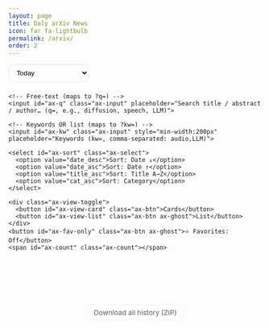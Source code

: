 ```yaml
---
layout: page
title: Daly arXiv News
icon: far fa-lightbulb
permalink: /arxiv/
order: 2
---
```



<style>
  /* ===== Fancy+ Pro with History, filters, and subtle download ===== */
  .ax-wrap{display:flex;flex-direction:column;gap:14px}
  .ax-toolbar{display:flex;flex-wrap:wrap;gap:8px;align-items:center}
  .ax-input{flex:1;min-width:230px;padding:.55rem .75rem;border:1px solid var(--card-border-color,#e5e7eb);border-radius:12px}
  .ax-btn,.ax-select{padding:.5rem .7rem;border:1px solid var(--card-border-color,#e5e7eb);border-radius:10px;background:var(--bg,transparent);cursor:pointer;text-decoration:none;display:inline-block}
  .ax-select{min-width:160px}
  .ax-chip{padding:.35rem .6rem;border:1px solid var(--card-border-color,#e5e7eb);border-radius:999px;cursor:pointer;font-size:.9rem;opacity:.85}
  .ax-chip.active{background:#00000010;border-color:#00000030;opacity:1}
  .ax-count{opacity:.75;font-size:.9rem;margin-left:auto}
  .ax-grid{display:grid;gap:14px}
  .ax-card{padding:.6rem .9rem;border:1px solid var(--card-border-color,#e5e7eb);border-radius:14px}
  .ax-title{margin:.1rem 0 .35rem 0;line-height:1.2}
  .ax-meta{font-size:.92rem;opacity:.85;margin-bottom:.4rem;display:flex;flex-wrap:wrap;gap:6px}
  .ax-badge{font-size:.72rem;padding:.15rem .4rem;border-radius:6px;background:#0000000d;border:1px solid #0000001a}
  .ax-abs{margin:.35rem 0 0 0;white-space:pre-wrap}
  .ax-links{margin-top:.5rem;font-size:.95rem;display:flex;gap:10px;flex-wrap:wrap}
  .ax-actions{margin-left:auto;display:flex;gap:6px}
  .ax-ghost{border-color:#0000;background:#0000}
  .ax-skel{height:110px;border-radius:14px;background:linear-gradient(90deg,#00000008,#00000014,#00000008);background-size:200% 100%;animation:sh 1.1s linear infinite}
  @keyframes sh{0%{background-position:200% 0}100%{background-position:-200% 0}}
  .ax-empty{opacity:.7}
  .ax-hl{background:linear-gradient(transparent 60%, #ffe08a88 0)}
  .ax-row{display:flex;gap:10px;align-items:center;flex-wrap:wrap}
  #ax-chips{min-height:32px;margin-bottom:8px}
  .ax-view-toggle .ax-btn{padding:.35rem .55rem}
  .ax-list .ax-card{display:flex;gap:12px;align-items:flex-start}
  .ax-leftbar{display:flex;flex-direction:column;gap:6px;align-items:center}
  .ax-star{cursor:pointer}
  .ax-toast{position:fixed;right:16px;bottom:16px;padding:.6rem .8rem;background:#111;color:#fff;border-radius:10px;opacity:.95;z-index:9999}

  /* bottom download — subtle */
  .ax-footer{display:flex;justify-content:center;margin-top:10px}
  .ax-download{font-size:.85rem;opacity:.7;border:1px dashed var(--card-border-color,#e5e7eb);padding:.4rem .7rem;border-radius:10px;text-decoration:none}
  .ax-download:hover{opacity:.9}
</style>

<div class="ax-wrap" id="arxiv-app">
  <div class="ax-toolbar">
    <!-- History (Today + YYYY-MM-DD from backend) -->
    <select id="ax-date" class="ax-select">
      <option value="">Today</option>
    </select>

    <!-- Free-text (maps to ?q=) -->
    <input id="ax-q" class="ax-input" placeholder="Search title / abstract / author… (q=, e.g., diffusion, speech, LLM)">

    <!-- Keywords OR list (maps to ?kw=) -->
    <input id="ax-kw" class="ax-input" style="min-width:200px" placeholder="Keywords (kw=, comma-separated: audio,LLM)">

    <select id="ax-sort" class="ax-select">
      <option value="date_desc">Sort: Date ↓</option>
      <option value="date_asc">Sort: Date ↑</option>
      <option value="title_asc">Sort: Title A→Z</option>
      <option value="cat_asc">Sort: Category</option>
    </select>

    <div class="ax-view-toggle">
      <button id="ax-view-card" class="ax-btn">Cards</button>
      <button id="ax-view-list" class="ax-btn ax-ghost">List</button>
    </div>
    <button id="ax-fav-only" class="ax-btn ax-ghost">⭐ Favorites: Off</button>
    <span id="ax-count" class="ax-count"></span>
  </div>

  <!-- Category chips -->
  <div id="ax-chips" class="ax-row"></div>

  <div id="ax-grid" class="ax-grid"></div>
  <button id="ax-more" class="ax-btn" style="display:none;margin:0 auto;">Load more</button>

  <!-- Subtle bottom download -->
  <div class="ax-footer">
    <a id="ax-download" class="ax-download" href="#" rel="noopener" download>Download all history (ZIP)</a>
  </div>
</div>

<script>
(function(){
  const API_BASE = 'https://arxiv-backend-production.up.railway.app/arxiv';
  const CATS = ['cs.CL','cs.LG','cs.AI','cs.SD','eess.AS','cs.CV','cs.MM','cs.IR','cs.NE','stat.ML'];

  // state
  let ALL=[], query='', kw='', cat=null, sort='date_desc', view='card', favOnly=false, day='';
  let page=0, pageSize=12;
  const $ = s=>document.querySelector(s);
  const grid=$('#ax-grid'), q=$('#ax-q'), kwInp=$('#ax-kw'), chips=$('#ax-chips'), count=$('#ax-count');
  const sortSel=$('#ax-sort'), btnCard=$('#ax-view-card'), btnList=$('#ax-view-list'), moreBtn=$('#ax-more'), favBtn=$('#ax-fav-only'), dateSel=$('#ax-date'), dl=$('#ax-download');

  // local favorites
  const FKEY='arxiv:favs';
  const favSet=new Set(JSON.parse(localStorage.getItem(FKEY)||'[]'));
  const saveFavs=()=>localStorage.setItem(FKEY, JSON.stringify([...favSet]));
  const isFav=id=>favSet.has(id);
  const toggleFav=id=>{ isFav(id)?favSet.delete(id):favSet.add(id); saveFavs(); render(true); refreshDownloadLink(); };

  function toast(msg, ms=2200){ const t=document.createElement('div'); t.className='ax-toast'; t.textContent=msg; document.body.appendChild(t); setTimeout(()=>t.remove(), ms); }
  function escapeHTML(s){return (s||'').replace(/[&<>"']/g, ch=>({'&':'&amp;','<':'&lt;','>':'&gt;','"':'&quot;',"'":'&#39;'}[ch]))}
  function hl(text,q){ if(!q) return escapeHTML(text||''); const esc=escapeHTML(text||''); const re=new RegExp('('+q.replace(/[.*+?^${}()|[\]\\]/g,'\\$&')+')','ig'); return esc.replace(re,'<span class="ax-hl">$1</span>'); }

  function bibtex(p){
    const id=(p.id||'').replace(/v\d+$/,'')||'arxiv';
    const authors=(Array.isArray(p.authors)?p.authors.join(' and '):(p.authors||'')).replace(/&/g,'and');
    const year=(p.date||'').slice(0,4) || new Date().getUTCFullYear();
    const title=p.title||''; const pc=(p.primary||'cs');
    return `@misc{${id},
  title={${title}},
  author={${authors}},
  year={${year}},
  eprint={${id}},
  archivePrefix={arXiv},
  primaryClass={${pc}}
}`;
  }
  const copy=text=>navigator.clipboard.writeText(text).then(()=>toast('Copied!'));

  // ------------ server interaction ------------
  // Try to load from same-origin JSON file first (no CORS), fallback to API
  async function fetchWithFallback(url) {
    // First try: local JSON file (only if no filters applied, since local file has no filters)
    // If filters are active, we need to fetch from API which applies server-side filtering
    const hasFilters = query.trim() || kw.trim() || cat;
    
    if(!hasFilters && !day){
      try {
        const localUrl = '/assets/js/data/arxiv-latest.json';
        const res = await fetch(localUrl, {cache:'no-store'});
        if(res.ok){
          const data = await res.json();
          if(data && Array.isArray(data) && data.length > 0){
            console.log('Loaded from local JSON file (no CORS needed)');
            return data;
          }
        }
      }catch(e){
        console.log('Local JSON not available, using API');
      }
    }
    
    // Fallback: fetch from API (may fail due to CORS)
    try {
      const res = await fetch(url, {cache:'no-store', mode:'cors'});
      if(!res.ok) throw new Error('HTTP '+res.status);
      const data = await res.json();
      console.log('Loaded from API');
      return data;
    }catch(err){
      // If CORS fails, try a public CORS proxy as last resort
      if(err.message.includes('CORS') || err.message.includes('Failed to fetch')){
        try {
          const proxyUrl = `https://api.allorigins.win/get?url=${encodeURIComponent(url)}`;
          const res = await fetch(proxyUrl, {cache:'no-store', mode:'cors'});
          if(res.ok){
            const proxyData = await res.json();
            const parsed = JSON.parse(proxyData.contents);
            console.log('Loaded from API via CORS proxy');
            return parsed;
          }
        }catch(proxyErr){
          console.warn('CORS proxy also failed');
        }
      }
      throw err;
    }
  }

  function buildDataURL() {
    const base = day ? `${API_BASE}/history/${day}.json` : `${API_BASE}/latest.json`;
    const params = new URLSearchParams();
    if (query.trim()) params.set('q', query.trim());
    if (kw.trim())    params.set('kw', kw.trim());
    if (cat)          params.set('cat', cat);
    params.set('limit', String((page+1)*pageSize));
    const qs = params.toString();
    return qs ? `${base}?${qs}` : base;
  }

  function refreshDownloadLink() {
    // Build ZIP download link reflecting current day/q/kw/cat
    let url = `${API_BASE}/history.zip`;
    const params = new URLSearchParams();
    if (day) { params.set('start', day); params.set('end', day); }
    if (query.trim()) params.set('q', query.trim());
    if (kw.trim())    params.set('kw', kw.trim());
    if (cat)          params.set('cat', cat);
    params.set('filter','1'); // zip with filtered contents
    const qs = params.toString();
    dl.href = qs ? `${url}?${qs}` : url;
  }

  async function loadServer() {
    skeleton();
    try{
      const url = buildDataURL();
      // Use fetchWithFallback which tries local JSON first, then API
      ALL = await fetchWithFallback(url);
      if(!Array.isArray(ALL)){
        throw new Error('Response is not an array');
      }
      render(true);
    }catch(e){
      console.error('Failed to load data:', e);
      grid.innerHTML = `<div class="ax-card ax-empty" style="padding:2rem;text-align:center;">
        <p><strong>Failed to load arXiv feed.</strong></p>
        <p style="font-size:.85rem;opacity:.7;margin-top:.5rem;">Error: ${escapeHTML(e.message)}</p>
        <p style="font-size:.85rem;opacity:.7;margin-top:.5rem;">Try refreshing the page or check your network connection.</p>
      </div>`;
    } finally {
      refreshDownloadLink();
    }
  }

  async function loadHistoryList(){
    try{
      // Try local JSON first
      try {
        const localRes = await fetch('/assets/js/data/arxiv-history.json', {cache:'no-store'});
        if(localRes.ok){
          const files = await localRes.json();
          if(Array.isArray(files)){
            files.forEach(fn=>{
              const d = fn.replace(/\.json$/,'');
              const opt = document.createElement('option');
              opt.value = d;
              opt.textContent = d;
              dateSel.appendChild(opt);
            });
            return; // Success, exit early
          }
        }
      }catch(e){
        console.log('Local history not available, trying API');
      }
      
      // Fallback to API
      const res = await fetch(`${API_BASE}/history`, {cache:'no-store', mode:'cors'});
      if(!res.ok) throw new Error('HTTP '+res.status);
      const files = await res.json();
      if(Array.isArray(files)){
        files.forEach(fn=>{
          const d = fn.replace(/\.json$/,'');
          const opt = document.createElement('option');
          opt.value = d;
          opt.textContent = d;
          dateSel.appendChild(opt);
        });
      }
    }catch(e){
      console.warn('history list unavailable (ok if first day)', e);
    }
  }

  // ------------ UI helpers ------------
  function chip(label){
    const b=document.createElement('button'); b.className='ax-chip'+(cat===label?' active':''); b.textContent=label;
    b.onclick=()=>{ cat=(cat===label?null:label); resetAndLoad(); };
    return b;
  }
  function renderChips(){
    // Get fresh reference to chips element in case DOM was updated
    const chipsEl = document.getElementById('ax-chips');
    if(!chipsEl) {
      console.warn('Chips container not found');
      return;
    }
    chipsEl.innerHTML=''; 
    CATS.forEach(c=>{
      const chipEl = chip(c);
      if(chipEl) chipsEl.appendChild(chipEl);
    }); 
    if(cat){ 
      const x=chip('× clear'); 
      x.onclick=()=>{cat=null; resetAndLoad();}; 
      chipsEl.appendChild(x);
    }
  }

  function filteredClient(){
    // server already applied q/kw/cat; keep local sort + favorites/pin
    let arr=ALL.slice();
    arr.sort((a,b)=>{
      const ad=a.date||'', bd=b.date||'', at=(a.title||'').toLowerCase(), bt=(b.title||'').toLowerCase();
      const ac=(a.primary||''), bc=(b.primary||'');
      if(sort==='date_desc') return bd.localeCompare(ad) || at.localeCompare(bt);
      if(sort==='date_asc')  return ad.localeCompare(bd) || at.localeCompare(bt);
      if(sort==='title_asc') return at.localeCompare(bt);
      if(sort==='cat_asc')   return ac.localeCompare(bc) || bd.localeCompare(ad);
      return 0;
    });
    if(favOnly) arr=arr.filter(p=>isFav((p.id||'').replace(/v\d+$/,'')));
    if(!favOnly){
      const F=[], N=[]; arr.forEach(p=>isFav((p.id||'').replace(/v\d+$/,''))?F.push(p):N.push(p)); arr=[...F,...N];
    }
    return arr;
  }

  function iconStar(active){return active?'⭐':'☆';}

  function cardHTML(p){
    const baseId=(p.id||'').replace(/v\d+$/,'');
    const title=p.title||''; const authors=Array.isArray(p.authors)?p.authors.join(', '):(p.authors||'');
    const abs=p.abs || (baseId?`https://arxiv.org/abs/${baseId}`:'#'); const pdf=p.pdf || (baseId?`https://arxiv.org/pdf/${baseId}.pdf`:'#');
    const primary=p.primary||'arXiv', date=p.date||''; const abstract=p.abstract||p.summary||'';
    const fav=isFav(baseId);

    return view==='card' ? `
      <article class="ax-card">
        <div class="ax-row">
          <h3 class="ax-title" style="flex:1 1 auto;">${hl(title,query)}</h3>
          <div class="ax-actions">
            <a href="${abs}" target="_blank" rel="noopener" class="ax-btn">abs</a>
            <a href="${pdf}" target="_blank" rel="noopener" class="ax-btn">pdf</a>
            <button class="ax-btn" data-bib="${baseId}" title="Copy BibTeX">BibTeX</button>
            <button class="ax-btn ax-ghost ax-star" data-fav="${baseId}" title="Toggle favorite">${iconStar(fav)}</button>
          </div>
        </div>
        <div class="ax-meta">
          <span class="ax-badge">${primary}</span>
          ${date?`<span class="ax-badge">${date}</span>`:''}
          ${baseId?`<span class="ax-badge">arXiv:${baseId}</span>`:''}
        </div>
        <div class="ax-meta">${hl(authors,query)}</div>
        <details>
          <summary style="cursor:pointer;opacity:.88">Abstract</summary>
          <p class="ax-abs">${hl(abstract,query)}</p>
        </details>
      </article>
    ` : `
      <article class="ax-card">
        <div class="ax-leftbar">
          <button class="ax-btn ax-ghost ax-star" data-fav="${baseId}" title="Toggle favorite">${iconStar(fav)}</button>
          ${date?`<div class="ax-badge">${date}</div>`:''}
          <div class="ax-badge">${primary}</div>
        </div>
        <div style="flex:1">
          <h3 class="ax-title">${hl(title,query)}</h3>
          <div class="ax-meta">${baseId?`<span class="ax-badge">arXiv:${baseId}</span>`:''}</div>
          <div class="ax-meta">${hl(authors,query)}</div>
          <details>
            <summary style="cursor:pointer;opacity:.88">Abstract</summary>
            <p class="ax-abs">${hl(abstract,query)}</p>
          </details>
          <div class="ax-links">
            <a href="${abs}" target="_blank" rel="noopener" class="ax-btn">abs</a>
            <a href="${pdf}" target="_blank" rel="noopener" class="ax-btn">pdf</a>
            <button class="ax-btn" data-bib="${baseId}" title="Copy BibTeX">Copy BibTeX</button>
          </div>
        </div>
      </article>
    `;
  }

  function attachActions(scope){
    scope.querySelectorAll('[data-bib]').forEach(b=>{
      b.onclick=()=>{
        const id=b.getAttribute('data-bib');
        const p=ALL.find(x=>(x.id||'').replace(/v\d+$/,'')===id);
        if(p) copy(bibtex(p));
      };
    });
    scope.querySelectorAll('[data-fav]').forEach(b=>{
      b.onclick=()=>{ toggleFav(b.getAttribute('data-fav')); };
    });
  }

  function skeleton(n=6){ grid.innerHTML=Array.from({length:n}).map(()=>`<div class="ax-skel"></div>`).join(''); }

  function render(resetLayout=false){
    // Always update chips to reflect current category selection
    renderChips();
    
    const items=filteredClient();
    if(resetLayout) grid.classList.toggle('ax-list', view==='list');
    const total=items.length;
    const start=page*pageSize, end=Math.min(start+pageSize,total);
    if(start===0) grid.innerHTML='';
    const chunk=items.slice(start,end);
    const html=chunk.map(cardHTML).join('');
    const frag=document.createElement('div'); frag.innerHTML=html; attachActions(frag);
    grid.append(...frag.childNodes);
    count.textContent=`${total} item${total!==1?'s':''}${cat?` · ${cat}`:''}${query?` · "${query}"`:''}${kw?` · kw:${kw}`:''}${favOnly?' · ⭐':''}${day?` · ${day}`:' · Today'}`;
    moreBtn.style.display=end<total?'block':'none';
  }

  function reset(){ page=0; grid.innerHTML=''; render(true); refreshDownloadLink(); }
  function resetAndLoad(){ page=0; loadServer(); } // refreshDownloadLink() is called inside loadServer()

  // ------------ init ------------
  async function boot(){
    // Ensure elements exist
    if(!chips || !grid || !q || !kwInp){
      console.error('Missing required DOM elements');
      return;
    }
    
    // controls
    q.value=''; kwInp.value=''; query=''; kw=''; cat=null; sort='date_desc'; view='card'; favOnly=false; day='';
    q.oninput=e=>{ query=e.target.value; resetAndLoad(); };
    kwInp.oninput=e=>{ kw=e.target.value; resetAndLoad(); };
    sortSel.onchange=e=>{ sort=e.target.value; reset(); };
    $('#ax-view-card').onclick=()=>{ view='card'; btnCard.classList.remove('ax-ghost'); btnList.classList.add('ax-ghost'); reset(); };
    $('#ax-view-list').onclick=()=>{ view='list'; btnList.classList.remove('ax-ghost'); btnCard.classList.add('ax-ghost'); reset(); };
    favBtn.onclick=()=>{ favOnly=!favOnly; favBtn.textContent=favOnly?'⭐ Favorites: On':'⭐ Favorites: Off'; reset(); };
    moreBtn.onclick=()=>{ page++; render(); refreshDownloadLink(); };
    dateSel.onchange=e=>{ day=e.target.value; resetAndLoad(); };

    // Initialize chips immediately - this should happen before loading data
    renderChips();

    await loadHistoryList();
    await loadServer();     // includes refreshDownloadLink()
  }

  // Run boot when DOM is ready
  if(document.readyState === 'loading'){
    document.addEventListener('DOMContentLoaded', boot);
  } else {
    // DOM already loaded
    boot();
  }
  
  // Also handle PJAX navigation (Chirpy theme)
  document.addEventListener('pjax:complete', boot);
})();
</script>